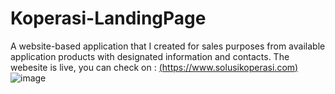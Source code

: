 # Koperasi-LandingPage
A website-based application that I created for sales purposes from available application products with designated information and contacts.
The webesite is live, you can check on : [(https://www.solusikoperasi.com)](https://solusikoperasi.com/)
![image](https://github.com/malfian7/Koperasi-LandingPage/assets/38493144/e8d2348e-8b5a-472a-aa60-a47d5f63110b)
